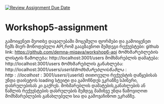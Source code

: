 [![Review Assignment Due Date](https://classroom.github.com/assets/deadline-readme-button-24ddc0f5d75046c5622901739e7c5dd533143b0c8e959d652212380cedb1ea36.svg)](https://classroom.github.com/a/w7EvIZcX)
# Workshop5-assignment

გამოიყენეთ მეოთხე დავალებაში მოცემული ფორმები და გამოიყენეთ ჩემს მიერ მოწოდებული API,რომ გააგზავნოთ შემდეგი რექუესტები:
github link: https://github.com/demna-miqava/workshop6-api
Მომხმარებლების ლისტის წამოღება: http://localhost:3001/users
მომხმარებლის დამატება: http://localhost:3001/users 
Მომხმარებლის განახლება:  http://localhost:3001/users/${userId} 
Მომხმარებლის წაშლა:  http://localhost:3001/users/${userId}
თითოეული რექუესტის დაწყებისას უნდა დაისეტოს loading სტეიტი და გამოჩნდეს ეკრანზე სპინერი, დასრულებისას კი გაქრეს.
მოხმარებლის დამატების,განახლების ან წაშლის რექუესტების დასრულების შემდეგ მაშინვე უნდა წამოვიღოთ მომხმარებლების განახლებული სია და გამოვაჩინოთ ეკრანზე.

